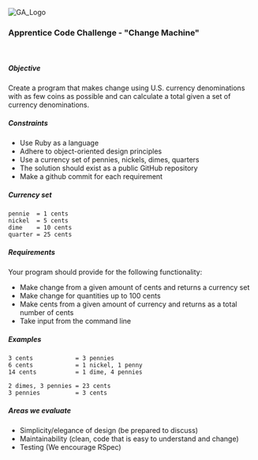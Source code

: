 ![GA_Logo](https://raw.github.com/generalassembly/ga-ruby-on-rails-for-devs/master/images/ga.png)


### Apprentice Code Challenge - "Change Machine"

<br />

##### Objective

Create a program that makes change using U.S. currency denominations with as few coins as possible and can calculate a total given a set of currency denominations.


##### Constraints

- Use Ruby as a language
- Adhere to object-oriented design principles
- Use a currency set of pennies, nickels, dimes, quarters
- The solution should exist as a public GitHub repository
- Make a github commit for each requirement

##### Currency set

    pennie  = 1 cents
    nickel  = 5 cents
    dime    = 10 cents
    quarter = 25 cents

##### Requirements

Your program should provide for the following functionality:

- Make change from a given amount of cents and returns a currency set
- Make change for quantities up to 100 cents
- Make cents from a given amount of currency and returns as a total number of cents
- Take input from the command line


##### Examples

	3 cents            = 3 pennies
	6 cents            = 1 nickel, 1 penny
	14 cents           = 1 dime, 4 pennies
	
	2 dimes, 3 pennies = 23 cents
	3 pennies          = 3 cents


##### Areas we evaluate

- Simplicity/elegance of design (be prepared to discuss)
- Maintainability (clean, code that is easy to understand and change)
- Testing (We encourage RSpec)




